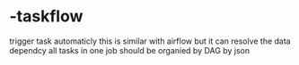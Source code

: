 # -taskflow
trigger task automaticly 
this is similar with airflow but it can resolve the data dependcy
all tasks in one job should be organied by DAG by json

